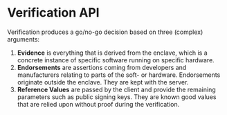 # Verification API

Verification produces a go/no-go decision based on three (complex) arguments:

1. **Evidence** is everything that is derived from the enclave, which is a
   concrete instance of specific software running on specific hardware.
1. **Endorsements** are assertions coming from developers and manufacturers
   relating to parts of the soft- or hardware. Endorsements originate
   outside the enclave. They are kept with the server.
1. **Reference Values** are passed by the client and provide the remaining
   parameters such as public signing keys. They are known good values that
   are relied upon without proof during the verification.
